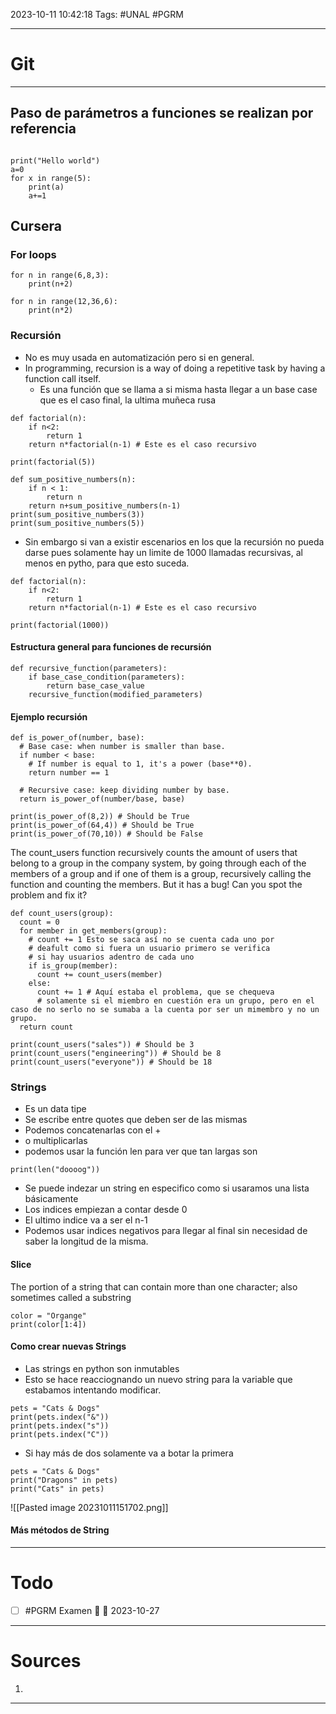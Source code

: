 2023-10-11
10:42:18
Tags: #UNAL #PGRM 
___
# Git
___
## Paso de parámetros a funciones se realizan por referencia
```run-python

print("Hello world")
a=0
for x in range(5):
	print(a)
	a+=1

```
## Cursera
### For loops
```run-python
for n in range(6,8,3):
	print(n+2)

for n in range(12,36,6):
	print(n*2)
```
### Recursión
* No es muy usada en automatización pero si en general.
* In programming, recursion is a way of doing a repetitive task by having a function call itself.
	*  Es una función que se llama a si misma hasta llegar a un base case que es el caso final, la ultima muñeca rusa
```run-python
def factorial(n):
	if n<2:
		return 1
	return n*factorial(n-1) # Este es el caso recursivo

print(factorial(5))

```
```run-python
def sum_positive_numbers(n):
	if n < 1:
		return n
	return n+sum_positive_numbers(n-1)
print(sum_positive_numbers(3))
print(sum_positive_numbers(5))
```
* Sin embargo si van a existir escenarios en los que la recursión no pueda darse pues solamente hay un limite de 1000 llamadas recursivas, al menos en pytho, para que esto suceda.
```run-python
def factorial(n):
	if n<2:
		return 1
	return n*factorial(n-1) # Este es el caso recursivo

print(factorial(1000))

```
#### Estructura general para funciones de recursión
```
def recursive_function(parameters):
    if base_case_condition(parameters):
        return base_case_value
    recursive_function(modified_parameters)
```
#### Ejemplo recursión
```run-python
def is_power_of(number, base):
  # Base case: when number is smaller than base.
  if number < base:
    # If number is equal to 1, it's a power (base**0).
    return number == 1

  # Recursive case: keep dividing number by base.
  return is_power_of(number/base, base)

print(is_power_of(8,2)) # Should be True
print(is_power_of(64,4)) # Should be True
print(is_power_of(70,10)) # Should be False
```
The count_users function recursively counts the amount of users that belong to a group in the company system,
by going through each of the members of a group and if one of them is a group, recursively calling the function
and counting the members. But it has a bug! Can you spot the problem and fix it?
```run-python
def count_users(group):
  count = 0
  for member in get_members(group):
    # count += 1 Esto se saca así no se cuenta cada uno por
    # deafult como si fuera un usuario primero se verifica
    # si hay usuarios adentro de cada uno
    if is_group(member):
      count += count_users(member)
    else:
      count += 1 # Aquí estaba el problema, que se chequeva
      # solamente si el miembro en cuestión era un grupo, pero en el caso de no serlo no se sumaba a la cuenta por ser un mimembro y no un grupo.
  return count

print(count_users("sales")) # Should be 3
print(count_users("engineering")) # Should be 8
print(count_users("everyone")) # Should be 18
```
### Strings
* Es un data tipe
* Se escribe entre quotes que deben ser de las mismas
* Podemos concatenarlas con el +
* o multiplicarlas
* podemos usar la función len para ver que tan largas son
```run-python
print(len("doooog"))
```
* Se puede indezar un string en especifico como si usaramos una lista básicamente
* Los indices empiezan a contar desde 0
* El ultimo indice va a ser el n-1
* Podemos usar indices negativos para llegar al final sin necesidad de saber la longitud de la misma.
#### Slice
The portion of a string that can contain more
than one character; also sometimes called
a substring
```run-python
color = "Organge"
print(color[1:4])
```
#### Como crear nuevas Strings
* Las strings en python son inmutables
* Esto se hace reacciognando un nuevo string para la variable que estabamos intentando modificar.
```run-python
pets = "Cats & Dogs"
print(pets.index("&"))
print(pets.index("s"))
print(pets.index("C"))
```
* Si hay más de dos solamente va a botar la primera
```run-python
pets = "Cats & Dogs"
print("Dragons" in pets)
print("Cats" in pets)
```
![[Pasted image 20231011151702.png]]
#### Más métodos de String

___
# Todo
- [ ] #PGRM Examen 🔺 📅 2023-10-27
___
# Sources
1. 
___